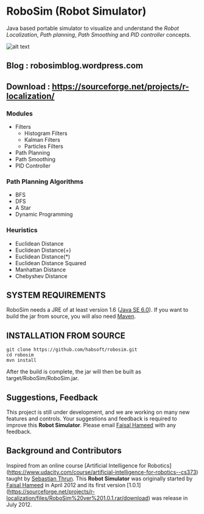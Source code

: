 # RoboSim (Robot Simulator)

Java based portable simulator to visualize and understand the *Robot Localization*, *Path planning*, *Path Smoothing* and *PID controller* concepts.

![alt text](https://a.fsdn.com/con/app/proj/r-localization/screenshots/5.Path%20Smoother.png/1 "Logo Title Text 1")

## Blog : robosimblog.wordpress.com
## Download : https://sourceforge.net/projects/r-localization/

### Modules
* Filters
  * Histogram Filters
  * Kalman Filters
  * Particles Filters
* Path Planning
* Path Smoothing
* PID Controller

### Path Planning Algorithms

* BFS
* DFS
* A Star
* Dynamic Programming

### Heuristics

* Euclidean Distance
* Euclidean Distance(+)
* Euclidean Distance(*)
* Euclidean Distance Squared
* Manhattan Distance
* Chebyshev Distance

SYSTEM REQUIREMENTS
-------------------

RoboSim needs a JRE of at least version 1.6 ([Java SE 6.0](http://www.oracle.com/technetwork/java/javase/downloads/index.html)). If you want to build the jar from source, you will
also need [Maven](http://maven.apache.org/).

INSTALLATION FROM SOURCE
------------------------

	git clone https://github.com/habsoft/robosim.git
	cd robosim
	mvn install
	
After the build is complete, the jar will then be built as target/RoboSim/RoboSim.jar.

Suggestions, Feedback
----
This project is still under development, and we are working on many new features and controls. Your suggestions and feedback is required to improve this **Robot Simulator**.
Please email [Faisal Hameed](mailto:faisal.hameed.pk@gmail.com) with any feedback.

Background and Contributors
---------------------------
Inspired from an online course [Artificial Intelligence for Robotics] (https://www.udacity.com/course/artificial-intelligence-for-robotics--cs373) taught by [Sebastian Thrun](https://en.wikipedia.org/wiki/Sebastian_Thrun).
This **Robot Simulator** was originally started by [Faisal Hameed](https://pk.linkedin.com/in/faisalhameedpk
) in April 2012 and its first version [1.0.1] (https://sourceforge.net/projects/r-localization/files/RoboSim%20ver%201.0.1.rar/download) was release in July 2012.
